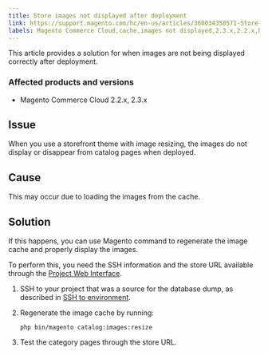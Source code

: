 ```yaml
---
title: Store images not displayed after deployment
link: https://support.magento.com/hc/en-us/articles/360034358571-Store-images-not-displayed-after-deployment
labels: Magento Commerce Cloud,cache,images not displayed,2.3.x,2.2.x,how to,SSH
---
```


This article provides a solution for when images are not being displayed correctly after deployment.

### Affected products and versions

* Magento Commerce Cloud 2.2.x, 2.3.x

## Issue

When you use a storefront theme with image resizing, the images do not display or disappear from catalog pages when deployed.

## Cause

This may occur due to loading the images from the cache. 

## Solution

If this happens, you can use Magento command to regenerate the image cache and properly display the images.

To perform this, you need the SSH information and the store URL available through the [Project Web Interface](https://devdocs.magento.com/cloud/project/projects.html).

1. SSH to your project that was a source for the database dump, as described in [SSH to environment](https://devdocs.magento.com/guides/v2.3/cloud/env/environments-ssh.html#ssh).
1. Regenerate the image cache by running:
    
    
    
    <pre><code class="language-bash">php bin/magento catalog:images:resize</code></pre>
    
    
1. Test the category pages through the store URL.
    
    